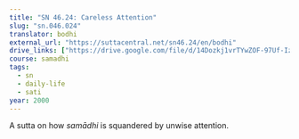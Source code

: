 ```yaml
---
title: "SN 46.24: Careless Attention"
slug: "sn.046.024"
translator: bodhi
external_url: "https://suttacentral.net/sn46.24/en/bodhi"
drive_links: ["https://drive.google.com/file/d/14Dozkj1vrTYwZOF-97Uf-Iz4csF8YURi/view?usp=drivesdk"]
course: samadhi
tags:
  - sn
  - daily-life
  - sati
year: 2000
---
```


A sutta on how *samādhi* is squandered by unwise attention.
